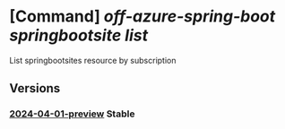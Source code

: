 # [Command] _off-azure-spring-boot springbootsite list_

List springbootsites resource by subscription

## Versions

### [2024-04-01-preview](/Resources/mgmt-plane/L3N1YnNjcmlwdGlvbnMve30vcHJvdmlkZXJzL21pY3Jvc29mdC5vZmZhenVyZXNwcmluZ2Jvb3Qvc3ByaW5nYm9vdHNpdGVz/2024-04-01-preview.xml) **Stable**

<!-- mgmt-plane /subscriptions/{}/providers/microsoft.offazurespringboot/springbootsites 2024-04-01-preview -->
<!-- mgmt-plane /subscriptions/{}/resourcegroups/{}/providers/microsoft.offazurespringboot/springbootsites 2024-04-01-preview -->
